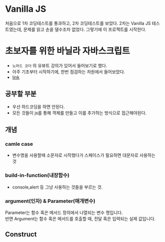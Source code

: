 # Vanilla JS
처음으로 1차 코딩테스트를 통과하고, 2차 코딩테스트를 보았다.
2차는 Vanilla JS 테스트였는데, 문제를 읽고 손을 댈수조차 없었다.
그렇기에 이 프로젝트를 시작한다.

# 초보자를 위한 바닐라 자바스크립트
- `노마드 코더` 의 유뷰트 강의가 있어서 들어보기로 했다.
- 아주 기초부터 시작하기에, 한번 점검하는 차원에서 들어보았다.
- [link](https://www.youtube.com/watch?v=wUHncG3VwPw&list=PLLUCyU7SBaR7tOMe-ySJ5Uu1UlEBznxTr)

## 공부할 부분
- 우선 하드코딩을 하면 안된다.
- 모든 것들이 js를 통해 객체를 만들고 이를 추가하는 방식으로 접근해야된다.

## 개념
### camle case
- 변수명을 사용할때 소문자로 시작했다가 스페이스가 필요하면 대문자로 사용하는 것

### build-in-function(내장함수)
- console,alert 등 그냥 사용하는 것들을 부르는 것.

### argument(인자) & Parameter(매개변수)
Parameter는 함수 혹은 메서드 정의에서 나열되는 변수 명입니다.  
반면 Argument는 함수 혹은 메서드를 호출할 때, 전달 혹은 입력되는 실제 값입니다. 
## Construct